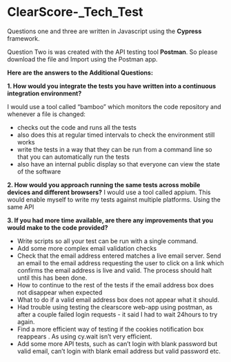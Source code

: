 # ClearScore-_Tech_Test

Questions one and three are written in Javascript using the  **Cypress** framework.

Question Two is was created with the API testing tool **Postman**. So please download the file and Import using the Postman app.


**Here are the answers to the Additional Questions:**

**1. How would you integrate the tests you have written into a continuous integration environment?**

I would use a tool called “bamboo” which monitors the code repository and whenever a file is changed:
* checks out the code and runs all the tests
* also does this at regular timed intervals to check the environment still works
* write the tests in a way that they can be run from a command line so that you can automatically run the tests  
* also have an internal public display so that everyone can view the state of the software
  
**2. How would you approach running the same tests across mobile devices and different browsers?**
I would use a tool called appium. This would enable myself to write my tests against multiple platforms. Using the same API

**3. If you had more time available, are there any improvements that you would make to the code provided?**
* Write scripts so all your test can be run with a single command.
* Add some more complex email validation checks
* Check that the email address entered matches a live email server. Send an email to the email address requesting the user to click on a     link which confirms the email address is live and valid. The process should halt until this has been done.
* How to continue to the rest of the tests if the email address box does not disappear when expected
* What to do if a valid email address box does not appear what it should. 
* Had trouble using testing the clearscore web-app using postman, as after a couple failed login requests - it said I had to wait 24hours   to try again.
* Find a more efficient way of testing if the cookies notification box reappears . As using cy.wait isn’t very efficient.
* Add some more API tests, such as can’t login with blank password but valid email, can’t login with blank email address but valid password etc.
